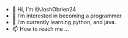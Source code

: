 - 👋 Hi, I’m @JoshObrien24
- 👀 I’m interested in becoming a programmer
- 🌱 I’m currently learning python, and java.
- 📫 How to reach me ...

<!---
JoshObrien24/JoshObrien24 is a ✨ special ✨ repository because its `README.md` (this file) appears on your GitHub profile.
You can click the Preview link to take a look at your changes.
--->
